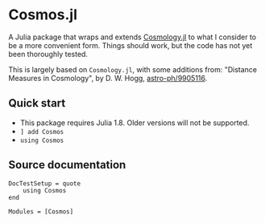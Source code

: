 # Cosmos.jl

A Julia package that wraps and extends [Cosmology.jl](https://github.com/JuliaAstro/Cosmology.jl/) to what I consider to be a more convenient form.
Things should work, but the code has not yet been thoroughly tested.


This is largely based on `Cosmology.jl`, with some additions from:
"Distance Measures in Cosmology", by D. W. Hogg, [astro-ph/9905116](https://arxiv.org/abs/astro-ph/9905116).


## Quick start

- This package requires Julia 1.8. Older versions will not be supported.
- `] add Cosmos`
- `using Cosmos`


## Source documentation


```@meta
DocTestSetup = quote
    using Cosmos
end
```

```@autodocs
Modules = [Cosmos]
```




